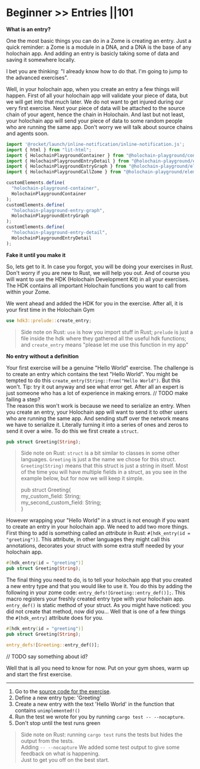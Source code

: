 # Beginner >> Entries ||101



**What is an entry?**

One the most basic things you can do in a Zome is creating an entry. Just a quick reminder: a Zome is a module in a DNA, and a DNA is the base of any holochain app.
And adding an entry is basicly taking some of data and saving it somewhere locally.  

I bet you are thinking: "I already know how to do that. I'm going to jump to the advanced exercises".  

Well, in your holochain app, when you create an entry a few things will happen. First of all your holochain app will validate your piece of data, but we will get into that much later. We do not want to get injured during our very first exercise. Next your piece of data will be attached to the source chain of your agent, hence the chain in Holochain. And last but not least, your holochain app will send your piece of data to some random people who are running the same app. Don't worry we will talk about source chains and agents soon.

```js script
import '@rocket/launch/inline-notification/inline-notification.js';
import { html } from "lit-html";
import { HolochainPlaygroundContainer } from "@holochain-playground/container";
import { HolochainPlaygroundEntryDetail } from "@holochain-playground/elements/dist/elements/holochain-playground-entry-detail";
import { HolochainPlaygroundEntryGraph } from "@holochain-playground/elements/dist/elements/holochain-playground-entry-graph";
import { HolochainPlaygroundCallZome } from "@holochain-playground/elements/dist/elements/holochain-playground-call-zome";

customElements.define(
  "holochain-playground-container",
  HolochainPlaygroundContainer
);
customElements.define(
  "holochain-playground-entry-graph",
  HolochainPlaygroundEntryGraph
);
customElements.define(
  "holochain-playground-entry-detail",
  HolochainPlaygroundEntryDetail
);
```

**Fake it until you make it**


So, lets get to it. In case you forgot, you will be doing your exercises in Rust. Don't worry if you are new to Rust, we will help you out. And of course you will want to use the HDK (Holochain Development Kit) in all your exercises. The HDK contains all important Holochain functions you want to call from within your Zome.  

We went ahead and added the HDK for you in the exercise. After all, it is your first time in the Holochain Gym

```rust
use hdk3::prelude::create_entry;
```
> Side note on Rust: `use` is how you import stuff in Rust; `prelude` is just a file inside the hdk where they gathered all the useful hdk functions; and `create_entry` means "please let me use this function in my app"

**No entry without a definition**

Your first exercise will be a genuine "Hello World" exercise. The challenge is to create an entry which contains the text "Hello World". You might be tempted to do this `create_entry(String::from("Hello World")`. But this won't. Tip: try it out anyway and see what error get. After all an expert is just someone who has a lot of experience in making errors.
// TODO make failing a step?  
The reason this won't work is because we need to serialize an entry. When you create an entry, your Holochain app will want to send it to other users who are running the same app. And sending stuff over the network means we have to serialize it. Literally turning it into a series of ones and zeros to send it over a wire.
To do this we first create a `struct`. 

```rust 
pub struct Greeting(String);
```
> Side note on Rust: `struct` is a bit similar to classes in some other languages. `Greeting` is just a the name we chose for this struct. `Greeting(String)` means that this struct is just a string in itself. Most of the time you will have multiple fields in a struct, as you see in the example below, but for now we will keep it simple.
>
> pub struct Greeting{  
>    my_custom_field: String;  
>    my_second_custom_field:  String;  
>  }  
>

However wrapping your "Hello World" in a struct is not enough if you want to create an entry in your holochain app. We need to add two more things. First thing to add is something called an _attribute_ in Rust: `#[hdk_entry(id = "greeting")]`. This attribute, in other languages they might call this annotations, decorates your struct with some extra stuff needed by your holochain app.  

```rust
#[hdk_entry(id = "greeting")]  
pub struct Greeting(String);
```
The final thing you need to do, is to tell your holochain app that you created a new entry type and that you would like to use it. You do this by adding the following in your zome code: `entry_defs![Greeting::entry_def()];`. This macro registers your freshly created entry type with your holochain app. 
`entry_def()` is static method of your struct. As you might have noticed: you did not create that method, now did you... Well that is one of a few things the `#[hdk_entry]` attribute does for you.

```rust
#[hdk_entry(id = "greeting")]  
pub struct Greeting(String);

entry_defs![Greeting::entry_def()];  
```

// TODO say something about id?

Well that is all you need to know for now. Put on your gym shoes, warm up and start the first exercise.



---

<inline-notification type="tip" title="Exercise">

1. Go to the [source code for the exercise](https://github.com/holochain-gym/developer-exercises/tree/master/basic/0.entries).
2. Define a new entry type: 'Greeting' 
3. Create a new entry with the text 'Hello World' in the function that contains `unimplemented!()`
4. Run the test we wrote for you by running `cargo test -- --nocapture`.
5. Don't stop until the test runs green
</inline-notification>

> Side note on Rust: running `cargo test` runs the tests but hides the output from the tests.  
> Adding `-- --nocapture` We added some test output to give some feedback on what is happening.  
> Just to get you off on the best start.